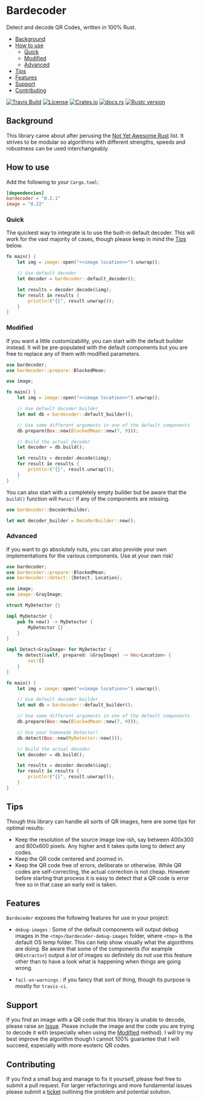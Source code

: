 # Bardecoder

Detect and decode QR Codes, written in 100% Rust.

* [Background](#background)
* [How to use](#how-to-use)
    * [Quick](#quick)
    * [Modified](#modified)
    * [Advanced](#advanced)
* [Tips](#tips)
* [Features](#features)
* [Support](#support)
* [Contributing](#contributing)

[![Travis Build](https://travis-ci.com/piderman314/bardecoder.svg?branch=master)](https://travis-ci.com/piderman314/bardecoder)
[![License](https://img.shields.io/github/license/piderman314/bardecoder.svg?color=success)](https://github.com/piderman314/bardecoder/blob/master/LICENSE)
[![Crates.io](https://img.shields.io/crates/v/bardecoder.svg)](https://crates.io/crates/bardecoder)
[![docs.rs](https://docs.rs/bardecoder/badge.svg)](https://docs.rs/bardecoder)
[![Rustc version](https://img.shields.io/badge/rustc-1.40%2B-informational.svg)](https://www.rust-lang.org/)

## Background

This library came about after perusing the [Not Yet Awesome Rust](https://github.com/not-yet-awesome-rust/not-yet-awesome-rust) list. It strives to be modular so algorithms with different strengths, speeds and robustness can be used interchangeably.

## How to use

Add the following to your `Cargo.toml`:

``` toml
[dependencies]
bardecoder = "0.2.1"
image = "0.22"
```

### Quick
The quickest way to integrate is to use the built-in default decoder. This will work for the vast majority of cases, though please keep in mind the [Tips](#tips) below.

``` rust
fn main() {
    let img = image::open("<<image location>>").unwrap();

    // Use default decoder
    let decoder = bardecoder::default_decoder();

    let results = decoder.decode(&img);
    for result in results {
        println!("{}", result.unwrap());
    }
}
```

### Modified
If you want a little customizability, you can start with the default builder instead. It will be pre-populated with the default components but you are free to replace any of them with modified parameters. 

``` rust
use bardecoder;
use bardecoder::prepare::BlockedMean;

use image;

fn main() {
    let img = image::open("<<image location>>").unwrap();

    // Use default decoder builder
    let mut db = bardecoder::default_builder();

    // Use some different arguments in one of the default components
    db.prepare(Box::new(BlockedMean::new(7, 9)));

    // Build the actual decoder
    let decoder = db.build();

    let results = decoder.decode(&img);
    for result in results {
        println!("{}", result.unwrap());
    }
}
```

You can also start with a completely empty builder but be aware that the `build()` function will `Panic!` if any of the components are missing.

``` rust
use bardecoder::DecoderBuilder;

let mut decoder_builder = DecoderBuilder::new();
```

### Advanced
If you want to go absolutely nuts, you can also provide your own implementations for the various components. Use at your own risk!

``` rust
use bardecoder;
use bardecoder::prepare::BlockedMean;
use bardecoder::detect::{Detect, Location};

use image;
use image::GrayImage;

struct MyDetector {}

impl MyDetector {
    pub fn new() -> MyDetector {
        MyDetector {}
    }
}

impl Detect<GrayImage> for MyDetector {
    fn detect(&self, prepared: &GrayImage) -> Vec<Location> {
        vec![]
    }
}

fn main() {
    let img = image::open("<<image location>>").unwrap();

    // Use default decoder builder
    let mut db = bardecoder::default_builder();

    // Use some different arguments in one of the default components
    db.prepare(Box::new(BlockedMean::new(7, 9)));

    // Use your homemade Detector!
    db.detect(Box::new(MyDetector::new()));

    // Build the actual decoder
    let decoder = db.build();

    let results = decoder.decode(&img);
    for result in results {
        println!("{}", result.unwrap());
    }
}
```

## Tips
Though this library can handle all sorts of QR images, here are some tips for optimal results:

* Keep the resolution of the source image low-ish, say between 400x300 and 800x600 pixels. Any higher and it takes quite long to detect any codes.
* Keep the QR code centered and zoomed in.
* Keep the QR code free of errors, deliberate or otherwise. While QR codes are self-correcting, the actual correction is not cheap. However before starting that process it is easy to detect that a QR code is error free so in that case an early exit is taken.

## Features

`Bardecoder` exposes the following features for use in your project:

* `debug-images` : Some of the default components will output debug images in the  `<tmp>/bardecoder-debug-images` folder, where `<tmp>` is the default OS temp folder. This can help show visually what the algorithms are doing. Be aware that some of the components (for example `QRExtractor`) output a *lot* of images so definitely do not use this feature other than to have a look what is happening when things are going wrong.

* `fail-on-warnings` : if you fancy that sort of thing, though its purpose is mostly for `travis-ci`.

## Support

If you find an image with a QR code that this library is unable to decode, please raise an [Issue](https://github.com/piderman314/bardecoder/issues). Please include the image and the code you are trying to decode it with (especially when using the [Modified](#modified) method). I will try my best improve the algorithm though I cannot 100% guarantee that I will succeed, especially with more esoteric QR codes.

## Contributing

If you find a small bug and manage to fix it yourself, please feel free to submit a pull request. For larger refactorings and more fundamental issues please submit a [ticket](https://github.com/piderman314/bardecoder/issues) outlining the problem and potential solution.